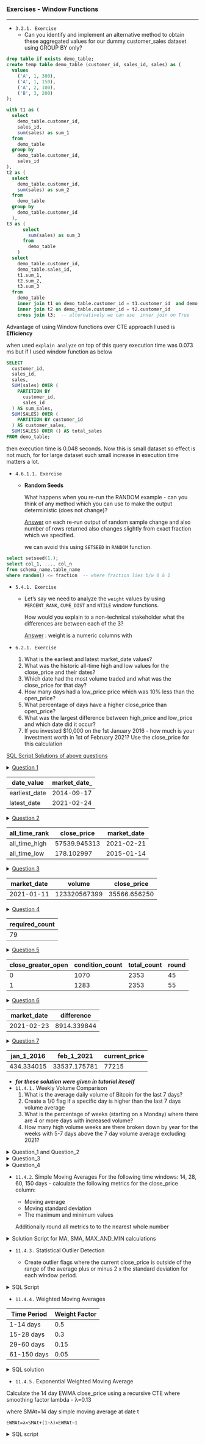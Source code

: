 
### Exercises - Window Functions
---

- `3.2.1. Exercise`
    - Can you identify and implement an alternative method to obtain these aggregated values for our dummy customer_sales dataset using GROUP BY only?

```sql
drop table if exists demo_table;
create temp table demo_table (customer_id, sales_id, sales) as (
  values
    ('A', 1, 300),
    ('A', 1, 150),
    ('A', 2, 100),
    ('B', 3, 200)
);

with t1 as (
  select
    demo_table.customer_id,
    sales_id,
    sum(sales) as sum_1
  from
    demo_table
  group by
    demo_table.customer_id,
    sales_id
),
t2 as (
  select
    demo_table.customer_id,
    sum(sales) as sum_2
  from
    demo_table
  group by
    demo_table.customer_id
  ),
t3 as (
      select
        sum(sales) as sum_3
      from
        demo_table
    )
  select
    demo_table.customer_id,
    demo_table.sales_id,
    t1.sum_1,
    t2.sum_2,
    t3.sum_3
  from
    demo_table
    inner join t1 on demo_table.customer_id = t1.customer_id  and demo_table.sales_id = t1.sales_id
    inner join t2 on demo_table.customer_id = t2.customer_id
    cross join t3;  -- alternatively we can use  inner join on True 
```

Advantage of using Window functions over CTE approach I used is **Efficiency** 

when used `explain analyze` on top of this query execution time was 0.073 ms but if I used window function as below 

```sql
SELECT
  customer_id,
  sales_id,
  sales,
  SUM(sales) OVER (
    PARTITION BY
      customer_id,
      sales_id
  ) AS sum_sales,
  SUM(SALES) OVER (
    PARTITION BY customer_id
  ) AS customer_sales,
  SUM(SALES) OVER () AS total_sales
FROM demo_table;
```
then execution time is 0.048 seconds. Now this is small dataset so effect is not much, for for large dataset such small increase in execution time matters a lot. 

- `4.6.1.1. Exercise` 
  - **Random Seeds**

    What happens when you re-run the RANDOM example - can you think of any method which you can use to make the output deterministic (does not change)?

    <u>Answer</u> on each re-run output of random sample change and also number of rows returned also changes slightly from exact fraction which we specified.

    we can avoid this using `SETSEED` in `RANDOM` function.  

```sql
select setseed(1.); 
select col_1, ..., col_n
from schema_name.table_name 
where random() <= fraction  -- where fraction lies b/w 0 & 1 
```

- `5.4.1. Exercise`
  - Let’s say we need to analyze the `weight` values by using `PERCENT_RANK`, `CUME_DIST` and `NTILE` window functions.

    How would you explain to a non-technical stakeholder what the differences are between each of the 3?
    
    <u>Answer</u> : weight is a numeric columns with 

- `6.2.1. Exercise`
    1. What is the earliest and latest market_date values?
    2. What was the historic all-time high and low values   for the close_price and their dates?
    3. Which date had the most volume traded and what was the close_price for that day?
    4. How many days had a low_price price which was 10% less than the open_price?
    5. What percentage of days have a higher close_price than open_price?
    6. What was the largest difference between high_price and low_price and which date did it occur?
    7. If you invested $10,000 on the 1st January 2016 - how much is your investment worth in 1st of February 2021? Use the close_price for this calculation
   

<u>SQL Script Solutions of above questions</u>

<details>
<summary><u>Question 1</u></summary>

```sql
  'earliest_date' as date_value,
  MIN(market_date) as market_date_

```
</details>

| date_value    | market_date_             |
| ------------- | ------------------------ |
| earliest_date | 2014-09-17 |
| latest_date   | 2021-02-24 |

<details>
<summary><u>Question 2</u></summary>

```sql
WITH table_1 AS ( 
SELECT RANK() over( ORDER BY close_price desc NULLS LAST ) AS rank_index, close_price, market_date FROM trading.daily_btc 
), 
table_2 AS ( 
SELECT RANK() over( ORDER BY close_price NULLS LAST ) AS rank_index, close_price, market_date FROM trading.daily_btc 
)
SELECT 'all_time_low' as all_time_rank , close_price, market_date FROM table_2 WHERE rank_index=1
UNION
SELECT 'all_time_high' as all_time_rank , close_price, market_date FROM table_1 WHERE rank_index=1

```
</details>

| all_time_rank | close_price  | market_date              |
| ------------- | ------------ | ------------------------ |
| all_time_high | 57539.945313 | 2021-02-21 |
| all_time_low  | 178.102997   | 2015-01-14 |

<details>

<summary><u>Question 3</u></summary>

```sql

SELECT
  market_date,
  volume,
  close_price
FROM(
    SELECT
      RANK() OVER(
        ORDER BY
          volume DESC NULLS LAST
      ) as rank_index, 
      market_date,
      volume,
      close_price
    FROM
      trading.daily_btc
  ) as subquery
WHERE
  rank_index = 1;

```
</details>

| market_date              | volume       | close_price  |
| ------------------------ | ------------ | ------------ |
| 2021-01-11 | 123320567399 | 35566.656250 |

<details>
<summary><u>Question 4</u></summary>

```sql
SELECT
  COUNT(*) as required_count
FROM
  trading.daily_btc
WHERE
  low_price <= (1 -0.1) * open_price

```

</details>

| required_count | 
|--|
| 79|

<details>
<summary><u>Question 5</u></summary>

```sql

select
  close_greater_open,
  condition_count,
  total_count,
  ROUND(condition_count :: numeric / total_count * 100)
from
  (
    select
      *,
      count(close_greater_open) over (partition by close_greater_open) as condition_count,
      count(*) over() as total_count
    from
      (
        select
          *,
          CASE
            WHEN close_price > open_price THEN 1
            ELSE 0
          END as close_greater_open
        from
          trading.daily_btc
      ) as subquery
  ) subquery_2
group by
  close_greater_open,
  condition_count,
  total_count

```
</details>

| close_greater_open | condition_count | total_count | round |
| ------------------ | --------------- | ----------- | ----- |
| 0                  | 1070            | 2353        | 45    |
| 1                  | 1283            | 2353        | 55    |

<details>
<summary><u>Question 6</u></summary>

```sql
select
  market_date,
  (high_price - low_price) as difference
from
  trading.daily_btc
order by
  difference desc NULLS LAST
LIMIT
  1;
```
</details>

|market_date |difference |
|--|--|
|2021-02-23|8914.339844 |

<details>
<summary><u>Question 7</u></summary>

```sql

with table_1 as (
  select
    close_price as jan_1_2016
  from
    trading.daily_btc
  where
    market_date = '2016-01-01'
),
table_2 as (
  select
    close_price as feb_1_2021
  from
    trading.daily_btc
  where market_date = '2021-02-01'
)
select
  *,
  ROUND( (1000/jan_1_2016)*feb_1_2021 )  as current_price 
from
  table_1,
  table_2

```
</details>

| jan_1_2016 | feb_1_2021   | current_price |
| ---------- | ------------ | ------------- |
| 434.334015 | 33537.175781 | 77215         |


- ***for these solution were given in tutorial iteself***
- `11.4.1.`   Weekly Volume Comparison
  1. What is the average daily volume of Bitcoin for the last 7 days?
  2. Create a 1/0 flag if a specific day is higher than the last 7 days volume average
  3. What is the percentage of weeks (starting on a Monday) where there are 4 or more days with increased volume?
  4. How many high volume weeks are there broken down by year for the weeks with 5-7 days above the 7 day volume average excluding 2021?

<details>
<summary>Question_1 and Question_2 </summary>

```sql
WITH window_calculations AS (
SELECT
  market_date,
  volume,
  AVG(volume) OVER (
    ORDER BY market_date
    RANGE BETWEEN '7 DAYS' PRECEDING and '1 DAY' PRECEDING
  ) AS past_weekly_avg_volume
FROM updated_daily_btc
)
SELECT
  market_date,
  volume,
  CASE
    WHEN volume > past_weekly_avg_volume THEN 1
    ELSE 0
    END AS volume_flag
FROM window_calculations
ORDER BY market_date DESC
LIMIT 10;
```
</details>

<details>
<summary>Question_3</summary>

```sql
WITH window_calculations AS (
  SELECT
    market_date,
    volume,
    AVG(volume) OVER (
      ORDER BY market_date
      RANGE BETWEEN '7 DAYS' PRECEDING and '1 DAY' PRECEDING
    ) AS past_weekly_avg_volume
  FROM updated_daily_btc
),
-- generate the date
date_calculations AS (
  SELECT
    market_date,
    DATE_TRUNC('week', market_date)::DATE AS start_of_week,
    volume,
    CASE
      WHEN volume > past_weekly_avg_volume THEN 1
      ELSE 0
      END AS volume_flag
  FROM window_calculations
),
-- aggregate the metrics and calculate a percentage
aggregated_weeks AS (
  SELECT
    start_of_week,
    SUM(volume_flag) AS weekly_high_volume_days
  FROM date_calculations
  GROUP BY 1
)
-- finally calculate the percentage
SELECT
  weekly_high_volume_days,
  ROUND(100 * COUNT(*) / SUM(COUNT(*)) OVER (), 2) AS percentage_of_weeks
FROM aggregated_weeks
GROUP BY 1
ORDER BY 1;
```

</details>


<details>
<summary>Question_4</summary>

```sql
WITH window_calculations AS (
  SELECT
    market_date,
    volume,
    AVG(volume) OVER (
      ORDER BY market_date
      RANGE BETWEEN '7 DAYS' PRECEDING and '1 DAY' PRECEDING
    ) AS past_weekly_avg_volume
  FROM updated_daily_btc
),
-- generate the date
date_calculations AS (
  SELECT
    market_date,
    DATE_TRUNC('week', market_date)::DATE AS start_of_week,
    volume,
    CASE
      WHEN volume > past_weekly_avg_volume THEN 1
      ELSE 0
      END AS volume_flag
  FROM window_calculations
),
-- aggregate the metrics and calculate a percentage
aggregated_weeks AS (
  SELECT
    start_of_week,
    SUM(volume_flag) AS weekly_high_volume_days
  FROM date_calculations
  GROUP BY 1
)
-- finally calculate the percentage by year
SELECT
  -- here we demonstrate how to use EXTRACT as an alternative to DATE_TRUNC
  EXTRACT(YEAR FROM start_of_week) AS market_year,
  COUNT(*) AS high_volume_weeks,
  ROUND(100 * COUNT(*) / SUM(COUNT(*)) OVER (), 2) AS percentage_of_total
FROM aggregated_weeks
WHERE weekly_high_volume_days >= 5
AND start_of_week < '2021-01-01'::DATE
GROUP BY 1
ORDER BY 1;
```
</details>

- `11.4.2`. Simple Moving Averages
  For the following time windows: 14, 28, 60, 150 days - calculate the following metrics for the close_price column:

  - Moving average
  - Moving standard deviation
  - The maximum and minimum values
  
  Additionally round all metrics to to the nearest whole number

<details>
<summary>Solution Script for MA, SMA, MAX_AND_MIN calculations </summary>

```sql
SELECT
  market_date,
  close_price,
  -- averages
  ROUND(AVG(close_price) OVER w_14) AS avg_14,
  ROUND(AVG(close_price) OVER w_28) AS avg_28,
  ROUND(AVG(close_price) OVER w_60) AS avg_60,
  ROUND(AVG(close_price) OVER w_150) AS avg_150,
  -- standard deviation
  ROUND(STDDEV(close_price) OVER w_14) AS std_14,
  ROUND(STDDEV(close_price) OVER w_28) AS std_28,
  ROUND(STDDEV(close_price) OVER w_60) AS std_60,
  ROUND(STDDEV(close_price) OVER w_150) AS std_150,
  -- max
  ROUND(MAX(close_price) OVER w_14) AS max_14,
  ROUND(MAX(close_price) OVER w_28) AS max_28,
  ROUND(MAX(close_price) OVER w_60) AS max_60,
  ROUND(MAX(close_price) OVER w_150) AS max_150,
  -- min
  ROUND(MIN(close_price) OVER w_14) AS min_14,
  ROUND(MIN(close_price) OVER w_28) AS min_28,
  ROUND(MIN(close_price) OVER w_60) AS min_60,
  ROUND(MIN(close_price) OVER w_150) AS min_150
FROM updated_daily_btc
WINDOW
  w_14 AS (ORDER BY MARKET_DATE RANGE BETWEEN '14 DAYS' PRECEDING AND '1 DAY' PRECEDING),
  w_28 AS (ORDER BY MARKET_DATE RANGE BETWEEN '28 DAYS' PRECEDING AND '1 DAY' PRECEDING),
  w_60 AS (ORDER BY MARKET_DATE RANGE BETWEEN '60 DAYS' PRECEDING AND '1 DAY' PRECEDING),
  w_150 AS (ORDER BY MARKET_DATE RANGE BETWEEN '150 DAYS' PRECEDING AND '1 DAY' PRECEDING)
ORDER BY market_date DESC

```

</details>

- `11.4.3.`  Statistical Outlier Detection

  - Create outlier flags where the current close_price is outside of the range of the average plus or minus 2 x the standard deviation for each window period.

<details>
<summary>SQL Script</summary>

```sql
WITH base_data AS (
  SELECT
  market_date,
  ROUND(close_price, 2) AS close_price,
  ROUND(AVG(close_price) OVER w_14) AS avg_14,
  ROUND(AVG(close_price) OVER w_28) AS avg_28,
  ROUND(AVG(close_price) OVER w_60) AS avg_60,
  ROUND(AVG(close_price) OVER w_150) AS avg_150,
  ROUND(STDDEV(close_price) OVER w_14) AS std_14,
  ROUND(STDDEV(close_price) OVER w_28) AS std_28,
  ROUND(STDDEV(close_price) OVER w_60) AS std_60,
  ROUND(STDDEV(close_price) OVER w_150) AS std_150
FROM updated_daily_btc
WINDOW
  w_14 AS (ORDER BY MARKET_DATE RANGE BETWEEN '14 DAYS' PRECEDING AND '1 DAY' PRECEDING),
  w_28 AS (ORDER BY MARKET_DATE RANGE BETWEEN '28 DAYS' PRECEDING AND '1 DAY' PRECEDING),
  w_60 AS (ORDER BY MARKET_DATE RANGE BETWEEN '60 DAYS' PRECEDING AND '1 DAY' PRECEDING),
  w_150 AS (ORDER BY MARKET_DATE RANGE BETWEEN '150 DAYS' PRECEDING AND '1 DAY' PRECEDING)
)
SELECT
  market_date,
  close_price,
  CASE
    WHEN close_price BETWEEN
      (avg_14 - 2 * std_14) AND (avg_14 + 2 * std_14)
      THEN 0
    ELSE 1
    END AS outlier_14,
  CASE
    WHEN close_price BETWEEN
      (avg_28 - 2 * std_28) AND (avg_28 + 2 * std_28)
      THEN 0
    ELSE 1
    END AS outlier_28,
  CASE
    WHEN close_price BETWEEN
      (avg_60 - 2 * std_60) AND (avg_60 + 2 * std_60)
      THEN 0
    ELSE 1
    END AS outlier_60,
  CASE
    WHEN close_price BETWEEN
      (avg_150 - 2 * std_150) AND (avg_150 + 2 * std_150)
      THEN 0
    ELSE 1
    END AS outlier_150
FROM base_data
ORDER BY market_date DESC
```
</details>

- `11.4.4.` Weighted Moving Averages

|Time Period|	Weight Factor|
|-|-|
|1-14 days|	0.5|
|15-28 days|	0.3|
|29-60 days|	0.15|
|61-150 days|	0.05|

<details>
<summary>SQL solution</summary>

```sql
WITH base_data AS (
  SELECT
    market_date,
    ROUND(close_price, 2) AS close_price,
    ROUND(AVG(close_price) OVER w_1_to_14) AS avg_1_to_14,
    ROUND(AVG(close_price) OVER w_15_28) AS avg_15_28,
    ROUND(AVG(close_price) OVER w_29_60) AS avg_29_60,
    ROUND(AVG(close_price) OVER w_61_150) AS avg_61_150
FROM updated_daily_btc
WINDOW
  w_1_to_14 AS (ORDER BY MARKET_DATE RANGE BETWEEN
    '14 DAYS' PRECEDING AND '1 DAY' PRECEDING),
  w_15_28 AS (ORDER BY MARKET_DATE RANGE BETWEEN
    '28 DAYS' PRECEDING AND '15 DAY' PRECEDING),
  w_29_60 AS (ORDER BY MARKET_DATE RANGE BETWEEN
    '60 DAYS' PRECEDING AND '29 DAY' PRECEDING),
  w_61_150 AS (ORDER BY MARKET_DATE RANGE BETWEEN
  '150 DAYS' PRECEDING AND '61 DAY' PRECEDING)
)
SELECT
  market_date,
  close_price,
  0.5 * avg_1_to_14 + 0.3 * avg_15_28 + 0.15 * avg_29_60 + 0.05 * avg_61_150 AS custom_moving_avg
FROM base_data
ORDER BY market_date DESC;
```
</details>

- `11.4.5.` Exponential Weighted Moving Average

Calculate the 14 day EWMA close_price using a recursive CTE where smoothing factor lambda - λ=0.13

where SMAt=14 day simple moving average at date t

`EWMAt=λ×SMAt+(1−λ)×EWMAt−1`

<details>
<summary>SQL script</summary>

```sql
DROP TABLE IF EXISTS base_table;
CREATE TEMP TABLE base_table AS
SELECT
    market_date,
    ROUND(close_price, 2) AS close_price,
    ROUND(AVG(close_price) OVER w_1_to_14) AS sma_14,
    ROW_NUMBER() OVER w_1_to_14 AS _row_number
FROM updated_daily_btc
WINDOW
  w_1_to_14 AS (ORDER BY MARKET_DATE RANGE BETWEEN
    '14 DAYS' PRECEDING AND '1 DAY' PRECEDING);

DROP TABLE IF EXISTS ewma_output;
CREATE TEMP TABLE ewma_output AS
WITH RECURSIVE output_table
(market_date, close_price, sma_14, ewma_14, _row_number)
AS (

-- The 1st query: we set initial output row using _row_number = 15
  SELECT
    market_date,
    close_price,
    sma_14,
    sma_14 AS ewma_14,
    _row_number
  FROM base_table
  WHERE _row_number = 15

  UNION ALL

  -- The 2nd query: we need to "shift" our output by 1 row
  SELECT
    base_table.market_date,
    base_table.close_price,
    base_table.sma_14,
    -- Let's round out ewma_14 record to 2 decimal places
    ROUND(
      0.13 * base_table.sma_14 + (1 - 0.13) * output_table.ewma_14,
      2
    ) AS ewma_14,
    base_table._row_number
  FROM output_table
  INNER JOIN base_table
    ON output_table._row_number + 1 = base_table._row_number
    AND base_table._row_number > 15
)
SELECT * FROM output_table;

-- Pivot data for visualisation
SELECT
  market_date,
  'SMA' AS metric_name,
  sma_14 AS metric_value
FROM ewma_output
UNION
SELECT
  market_date,
  'EWMA' AS metric_name,
  ewma_14 AS metric_value
FROM ewma_output
SELECT
  market_date,
  'Price' AS metric_name,
  close_price AS metric_value
FROM ewma_output
ORDER BY market_date, metric_name;
```
</details>
